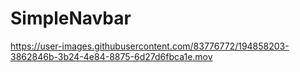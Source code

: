 # SimpleNavbar

https://user-images.githubusercontent.com/83776772/194858203-3862846b-3b24-4e84-8875-6d27d6fbca1e.mov

